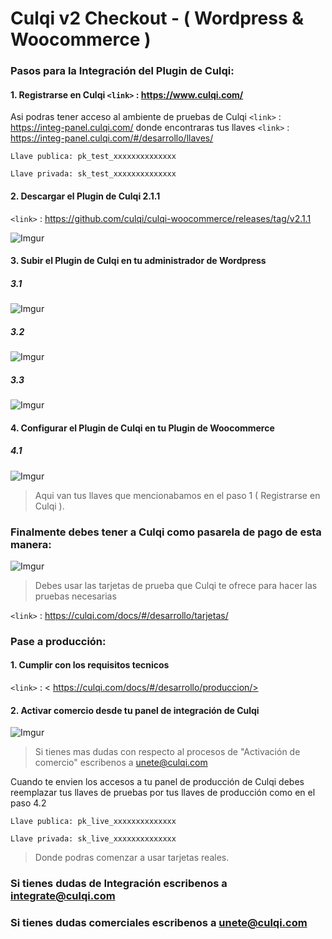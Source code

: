 # Culqi v2 Checkout - ( Wordpress & Woocommerce )

### Pasos para la Integración del Plugin de Culqi:

#### 1. Registrarse en Culqi   `<link>` : <https://www.culqi.com/>

Asi podras tener acceso al ambiente de pruebas de Culqi `<link>` : <https://integ-panel.culqi.com/>
donde encontraras tus llaves `<link>` : <https://integ-panel.culqi.com/#/desarrollo/llaves/> 

`Llave publica: pk_test_xxxxxxxxxxxxxx`

`Llave privada: sk_test_xxxxxxxxxxxxxx`

#### 2. Descargar  el Plugin de Culqi 2.1.1 

`<link>` : <https://github.com/culqi/culqi-woocommerce/releases/tag/v2.1.1> 

![Imgur](https://i.imgur.com/5jnekNE.png)

#### 3. Subir el Plugin de Culqi en tu administrador de Wordpress

##### 3.1
![Imgur](https://i.imgur.com/a87KPfJ.png)

##### 3.2
![Imgur](https://i.imgur.com/ExyKrGf.png)

##### 3.3
![Imgur](https://i.imgur.com/bdzxZYJ.png)

#### 4. Configurar el Plugin de Culqi en tu Plugin de Woocommerce

##### 4.1
![Imgur](https://i.imgur.com/4vZDmFJ.png)
> Aqui van tus llaves que mencionabamos en el paso 1 ( Registrarse en Culqi ).

### Finalmente debes tener a Culqi como pasarela de pago de esta manera:

![Imgur](https://i.imgur.com/E1vxg3j.png)

> Debes usar las tarjetas de prueba que Culqi te ofrece para hacer las pruebas necesarias

`<link>` : <https://culqi.com/docs/#/desarrollo/tarjetas/> 

### Pase a producción:

#### 1. Cumplir con los requisitos tecnicos

`<link>` : < https://culqi.com/docs/#/desarrollo/produccion/> 

#### 2. Activar comercio desde tu panel de integración de Culqi

![Imgur](https://i.imgur.com/wVOz6cc.png)

> Si tienes mas dudas con respecto al procesos de "Activación de comercio" escribenos a unete@culqi.com

Cuando te envien los accesos a tu panel de producción de Culqi debes reemplazar
tus llaves de pruebas por tus llaves de producción como en el paso 4.2 

`Llave publica: pk_live_xxxxxxxxxxxxxx`

`Llave privada: sk_live_xxxxxxxxxxxxxx`

> Donde podras comenzar a usar tarjetas reales.


### Si tienes dudas de Integración escribenos a integrate@culqi.com

### Si tienes dudas comerciales escribenos a unete@culqi.com
